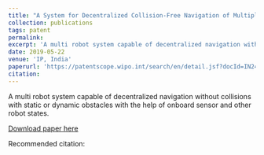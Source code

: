 ```yaml
---
title: "A System for Decentralized Collision‑Free Navigation of Multiple Robots"
collection: publications
tags: patent
permalink: 
excerpt: 'A multi robot system capable of decentralized navigation without collisions with static or dynamic obstacles with the help of onboard sensor and other robot states.'
date: 2019-05-22
venue: 'IP, India'
paperurl: 'https://patentscope.wipo.int/search/en/detail.jsf?docId=IN243742385&tab=NATIONALBIBLIO'
citation: 
---
```

A multi robot system capable of decentralized navigation without collisions with static or dynamic obstacles with the help of onboard sensor and other robot states.

[Download paper here](https://patentscope.wipo.int/search/en/detail.jsf?docId=IN243742385&tab=NATIONALBIBLIO)

Recommended citation:  
